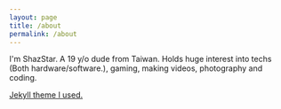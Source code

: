 ```yaml
---
layout: page
title: /about
permalink: /about
---
```


I'm ShazStar. A 19 y/o dude from Taiwan. Holds huge interest into techs (Both hardware/software.), gaming, making videos, photography and coding.

<a href="https://github.com/b2a3e8/jekyll-theme-console">Jekyll theme I used.</a>
